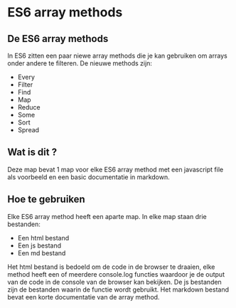 # ES6 array methods

## De ES6 array methods

In ES6 zitten een paar niewe array methods die je kan gebruiken om arrays onder andere te filteren.
De nieuwe methods zijn:

- Every
- Filter
- Find
- Map
- Reduce
- Some
- Sort
- Spread

## Wat is dit ?

Deze map bevat 1 map voor elke ES6 array method met een javascript file als voorbeeld en een basic documentatie in markdown.

## Hoe te gebruiken

Elke ES6 array method heeft een aparte map. In elke map staan drie bestanden:

- Een html bestand
- Een js bestand
- Een md bestand

Het html bestand is bedoeld om de code in de browser te draaien, elke method heeft een of meerdere console.log functies waardoor je de output van de code in de console van de browser kan bekijken. De js bestanden zijn de bestanden waarin de functie wordt gebruikt. Het markdown bestand bevat een korte documentatie van de array method.
